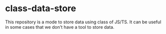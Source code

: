 # class-data-store
This repository is a mode to store data using class of JS/TS. It can be useful in some cases that we don't have a tool to store data.
